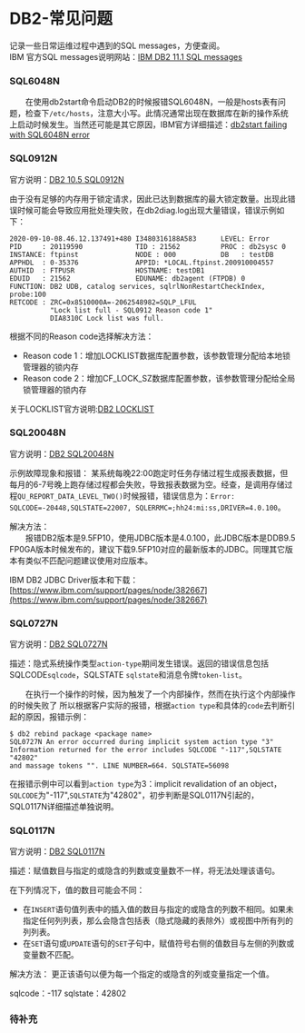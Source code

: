 # DB2-常见问题
记录一些日常运维过程中遇到的SQL messages，方便查阅。          
IBM 官方SQL messages说明网站：[IBM DB2 11.1 SQL messages](https://www.ibm.com/support/knowledgecenter/SSEPGG_10.5.0/com.ibm.db2.luw.messages.sql.doc/doc/rsqlmsg.html)
### SQL6048N
&#8195;&#8195;在使用db2start命令启动DB2的时候报错SQL6048N，一般是hosts表有问题，检查下`/etc/hosts`，注意大小写。此情况通常出现在数据库在新的操作系统上启动时候发生。当然还可能是其它原因，IBM官方详细描述：[db2start failing with SQL6048N error](https://www.ibm.com/support/pages/db2start-failing-sql6048n-error)

### SQL0912N
官方说明：[DB2 10.5 SQL0912N](https://www.ibm.com/support/knowledgecenter/SSEPGG_10.5.0/com.ibm.db2.luw.messages.sql.doc/com.ibm.db2.luw.messages.sql.doc-gentopic2.html#sql0912n)

由于没有足够的内存用于锁定请求，因此已达到数据库的最大锁定数量。出现此错误时候可能会导致应用批处理失败，在db2diag.log出现大量错误，错误示例如下：
```
2020-09-10-08.46.12.137491+480 I3480316188A583      LEVEL: Error
PID     : 20119590             TID : 21562          PROC : db2sysc 0
INSTANCE: ftpinst              NODE : 000           DB   : testDB
APPHDL  : 0-35376              APPID: *LOCAL.ftpinst.200910004557
AUTHID  : FTPUSR               HOSTNAME: testDB1
EDUID   : 21562                EDUNAME: db2agent (FTPDB) 0
FUNCTION: DB2 UDB, catalog services, sqlrlNonRestartCheckIndex, probe:100
RETCODE : ZRC=0x8510000A=-2062548982=SQLP_LFUL
          "Lock list full - SQL0912 Reason code 1"
          DIA8310C Lock list was full.
```
根据不同的Reason code选择解决方法：
- Reason code 1：增加LOCKLIST数据库配置参数，该参数管理分配给本地锁管理器的锁内存
- Reason code 2：增加CF_LOCK_SZ数据库配置参数，该参数管理分配给全局锁管理器的锁内存

关于LOCKLIST官方说明:[DB2 LOCKLIST](https://www.ibm.com/support/knowledgecenter/zh/SSEPGG_11.5.0/com.ibm.db2.luw.admin.config.doc/doc/r0000267.html)
### SQL20048N 
官方说明：[DB2 SQL20048N](https://www.ibm.com/support/knowledgecenter/SSEPGG_10.5.0/com.ibm.db2.luw.messages.sql.doc/com.ibm.db2.luw.messages.sql.doc-gentopic15.html#sql20048n)

示例故障现象和报错：
某系统每晚22:00跑定时任务存储过程生成报表数据，但每月的6-7号晚上跑存储过程都会失败，导致报表数据为空。经查，是调用存储过程`QU_REPORT_DATA_LEVEL_TWO()`时候报错，错误信息为：`Error: SQLCODE=-20448,SQLSTATE=22007, SQLERRMC=;hh24:mi:ss,DRIVER=4.0.100`。

解决方法：      
&#8195;&#8195;报错DB2版本是9.5FP10，使用JDBC版本是4.0.100，此JDBC版本是DDB9.5 FP0GA版本时候发布的，建议下载9.5FP10对应的最新版本的JDBC。同理其它版本有类似不匹配问题建议使用对应版本。

IBM DB2 JDBC Driver版本和下载：[https://www.ibm.com/support/pages/node/382667](https://www.ibm.com/support/pages/node/382667)

### SQL0727N
官方说明：[DB2 SQL0727N](https://www.ibm.com/support/knowledgecenter/zh/SSEPGG_10.5.0/com.ibm.db2.luw.messages.sql.doc/com.ibm.db2.luw.messages.sql.doc-gentopic2.html#sql0727n)

描述：隐式系统操作类型`action-type`期间发生错误。返回的错误信息包括SQLCODE`sqlcode`，SQLSTATE `sqlstate`和消息令牌`token-list`。

&#8195;&#8195;在执行一个操作的时候，因为触发了一个内部操作，然而在执行这个内部操作的时候失败了
所以根据客户实际的报错，根据`action type`和具体的`code`去判断引起的原因，报错示例：
```
$ db2 rebind package <package name>
SQL0727N An error occurred during implicit system action type "3"
Information returned for the error includes SQLCODE "-117",SQLSTATE "42802"
and massage tokens "". LINE NUMBER=664. SQLSTATE=56098
```
在报错示例中可以看到`action type`为3：implicit revalidation of an object，`SQLCODE`为"-117",`SQLSTATE`为"42802"，初步判断是SQL0117N引起的，SQL0117N详细描述单独说明。

### SQL0117N
官方说明：[DB2 SQL0117N](https://www.ibm.com/support/knowledgecenter/en/SSEPGG_10.5.0/com.ibm.db2.luw.messages.sql.doc/com.ibm.db2.luw.messages.sql.doc-gentopic1.html#sql0117n)

描述：赋值数目与指定的或隐含的列数或变量数不一样，将无法处理该语句。

在下列情况下，值的数目可能会不同：
- 在`INSERT`语句值列表中的插入值的数目与指定的或隐含的列数不相同。如果未指定任何列列表，那么会隐含包括表（隐式隐藏的表除外）或视图中所有列的列列表。
- 在`SET`语句或`UPDATE`语句的`SET`子句中，赋值符号右侧的值数目与左侧的列数或变量数不匹配。

解决方法：
更正该语句以便为每一个指定的或隐含的列或变量指定一个值。

sqlcode：-117
sqlstate：42802

### 待补充
